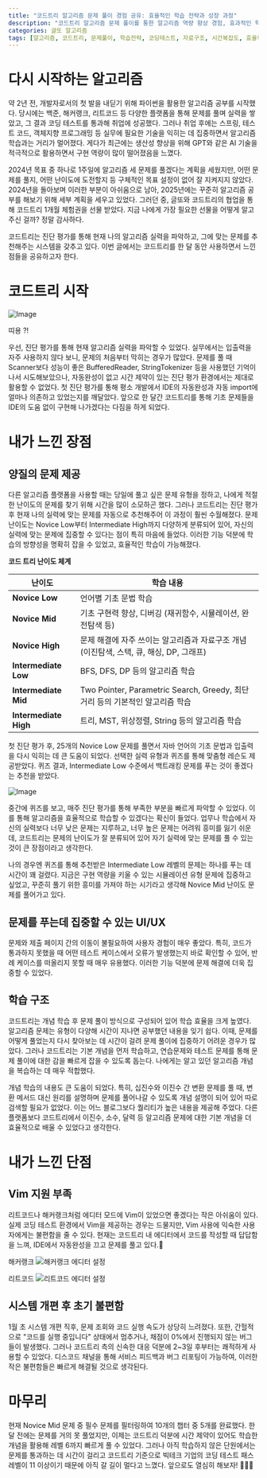```yaml
---
title: "코드트리 알고리즘 문제 풀이 경험 공유: 효율적인 학습 전략과 성장 과정"
description: "코드트리 알고리즘 문제 풀이를 통한 알고리즘 역량 향상 경험, 효과적인 학습 방법, 실전 문제 해결 전략 및 성장 과정 공유"
categories: 글또 알고리즘
tags: [알고리즘, 코드트리, 문제풀이, 학습전략, 코딩테스트, 자료구조, 시간복잡도, 효율적학습]
---
```


# 다시 시작하는 알고리즘
약 2년 전, 개발자로서의 첫 발을 내딛기 위해 파이썬을 활용한 알고리즘 공부를 시작했다. 당시에는 백준, 해커랭크, 리트코드 등 다양한 플랫폼을 통해 문제를 풀며 실력을 쌓았고, 그 결과 코딩 테스트를 통과해 취업에 성공했다. 그러나 취업 후에는 스프링, 테스트 코드, 객체지향 프로그래밍 등 실무에 필요한 기술을 익히는 데 집중하면서 알고리즘 학습과는 거리가 멀어졌다. 게다가 최근에는 생산성 향상을 위해 GPT와 같은 AI 기술을 적극적으로 활용하면서 구현 역량이 많이 떨어졌음을 느꼈다.

2024년 목표 중 하나로 1주일에 알고리즘 세 문제를 풀겠다는 계획을 세웠지만, 어떤 문제를 풀지, 어떤 난이도에 도전할지 등 구체적인 목표 설정이 없어 잘 지켜지지 않았다. 2024년을 돌아보며 이러한 부분이 아쉬움으로 남아, 2025년에는 꾸준히 알고리즘 공부를 해보기 위해 세부 계획을 세우고 있었다. 그러던 중, 글또와 코드트리의 협업을 통해 코드트리 1개월 체험권을 선물 받았다. 지금 나에게 가장 필요한 선물을 어떻게 알고 주신 걸까? 정말 감사하다.

코드트리는 진단 평가를 통해 현재 나의 알고리즘 실력을 파악하고, 그에 맞는 문제를 추천해주는 시스템을 갖추고 있다. 이번 글에서는 코드트리를 한 달 동안 사용하면서 느낀 점들을 공유하고자 한다.

# 코드트리 시작
![Image](https://i.imgur.com/6clAnAd.png)

띠용 ?!

우선, 진단 평가를 통해 현재 알고리즘 실력을 파악할 수 있었다. 실무에서는 입출력을 자주 사용하지 않다 보니, 문제의 처음부터 막히는 경우가 많았다. 문제를 풀 때 Scanner보다 성능이 좋은 BufferedReader, StringTokenizer 등을 사용했던 기억이 나서 시도해보았으나, 자동완성이 없고 시간 제약이 있는 진단 평가 환경에서는 제대로 활용할 수 없었다. 첫 진단 평가를 통해 평소 개발에서 IDE의 자동완성과 자동 import에 얼마나 의존하고 있었는지를 깨달았다. 앞으로 한 달간 코드트리를 통해 기초 문제들을 IDE의 도움 없이 구현해 나가겠다는 다짐을 하게 되었다.

# 내가 느낀 장점
## 양질의 문제 제공
   다른 알고리즘 플랫폼을 사용할 때는 당일에 풀고 싶은 문제 유형을 정하고, 나에게 적절한 난이도의 문제를 찾기 위해 시간을 많이 소모하곤 했다. 그러나 코드트리는 진단 평가 후 현재 나의 실력에 맞는 문제를 자동으로 추천해주어 이 과정이 훨씬 수월해졌다. 문제 난이도는 Novice Low부터 Intermediate High까지 다양하게 분류되어 있어, 자신의 실력에 맞는 문제에 집중할 수 있다는 점이 특히 마음에 들었다. 이러한 기능 덕분에 학습의 방향성을 명확히 잡을 수 있었고, 효율적인 학습이 가능해졌다.

**코드 트리 난이도 체계**

| 난이도            | 학습 내용                                                                 |
|-------------------|--------------------------------------------------------------------------|
| **Novice Low**    | 언어별 기초 문법 학습                                                    |
| **Novice Mid**    | 기초 구현력 향상, 디버깅 (재귀함수, 시뮬레이션, 완전탐색 등)              |
| **Novice High**   | 문제 해결에 자주 쓰이는 알고리즘과 자료구조 개념 (이진탐색, 스택, 큐, 해싱, DP, 그래프) |
| **Intermediate Low** | BFS, DFS, DP 등의 알고리즘 학습                                        |
| **Intermediate Mid** | Two Pointer, Parametric Search, Greedy, 최단거리 등의 기본적인 알고리즘 학습 |
| **Intermediate High**| 트리, MST, 위상정렬, String 등의 알고리즘 학습                         |


첫 진단 평가 후, 25개의 Novice Low 문제를 풀면서 자바 언어의 기초 문법과 입출력을 다시 익히는 데 큰 도움이 되었다. 선택한 실력 유형과 퀴즈를 통해 맞춤형 레슨도 제공받았다. 퀴즈 결과, Intermediate Low 수준에서 백트래킹 문제를 푸는 것이 좋겠다는 추천을 받았다.

![Image](https://i.imgur.com/sSfI8P3.png)

중간에 퀴즈를 보고, 매주 진단 평가를 통해 부족한 부분을 빠르게 파악할 수 있었다. 이를 통해 알고리즘을 효율적으로 학습할 수 있겠다는 확신이 들었다. 업무나 학습에서 자신의 실력보다 너무 낮은 문제는 지루하고, 너무 높은 문제는 어려워 흥미를 잃기 쉬운데, 코드트리는 문제의 난이도가 잘 분류되어 있어 자기 실력에 맞는 문제를 풀 수 있는 것이 큰 장점이라고 생각한다.

나의 경우엔 퀴즈를 통해 추천받은 Intermediate Low 레벨의 문제는 하나를 푸는 데 시간이 꽤 걸렸다. 지금은 구현 역량을 키울 수 있는 시뮬레이션 유형 문제에 집중하고 싶었고, 꾸준히 풀기 위한 흥미를 가져야 하는 시기라고 생각해 Novice Mid 난이도 문제를 풀어가고 있다.

## 문제를 푸는데 집중할 수 있는 UI/UX
   문제와 제출 페이지 간의 이동이 불필요하여 사용자 경험이 매우 좋았다. 특히, 코드가 통과하지 못했을 때 어떤 테스트 케이스에서 오류가 발생했는지 바로 확인할 수 있어, 반례 케이스를 떠올리지 못할 때 매우 유용했다. 이러한 기능 덕분에 문제 해결에 더욱 집중할 수 있었다.

## 학습 구조
   코드트리는 개념 학습 후 문제 풀이 방식으로 구성되어 있어 학습 효율을 크게 높였다. 알고리즘 문제는 유형이 다양해 시간이 지나면 공부했던 내용을 잊기 쉽다. 이때, 문제를 어떻게 풀었는지 다시 찾아보는 데 시간이 걸려 문제 풀이에 집중하기 어려운 경우가 많았다. 그러나 코드트리는 기본 개념을 먼저 학습하고, 연습문제와 테스트 문제를 통해 문제 풀이에 대한 감을 빠르게 잡을 수 있도록 돕는다. 나에게는 알고 있던 알고리즘 개념을 복습하는 데 매우 적합했다.

개념 학습의 내용도 큰 도움이 되었다. 특히, 십진수와 이진수 간 변환 문제를 풀 때, 변환 메서드 대신 원리를 설명하며 문제를 풀어나갈 수 있도록 개념 설명이 되어 있어 따로 검색할 필요가 없었다. 이는 어느 블로그보다 퀄리티가 높은 내용을 제공해 주었다. 다른 플랫폼보다 코드트리에서 이진수, 소수, 달력 등 알고리즘 문제에 대한 기본 개념을 더 효율적으로 배울 수 있었다고 생각한다.


# 내가 느낀 단점
## Vim 지원 부족
   리트코드나 해커랭크처럼 에디터 모드에 Vim이 있었으면 좋겠다는 작은 아쉬움이 있다. 실제 코딩 테스트 환경에서 Vim을 제공하는 경우는 드물지만, Vim 사용에 익숙한 사용자에게는 불편함을 줄 수 있다.  현재는  코드트리 내 에디터에서 코드를 작성할 때 답답함을 느껴, IDE에서 자동완성을 끄고 문제를 풀고 있다.🥲  

해커랭크
![해커랭크 에디터 설정](https://i.imgur.com/TYvrVZv.png)

리트코드
![리트코드 에디터 설정](https://i.imgur.com/HyrxZhv.png)

## 시스템 개편 후 초기 불편함
   1월 초 시스템 개편 직후, 문제 조회와 코드 실행 속도가 상당히 느려졌다. 또한, 간헐적으로 "코드를 실행 중입니다" 상태에서 멈추거나, 채점이 0%에서 진행되지 않는 버그들이 발생했다. 그러나 코드트리 측의 신속한 대응 덕분에 2~3일 후부터는 쾌적하게 사용할 수 있었다. 디스코드 채널을 통해 서비스 피드백과 버그 리포팅이 가능하여, 이러한 작은 불편함들은 빠르게 해결될 것으로 생각된다.


# 마무리
현재 Novice Mid 문제 중 필수 문제를 필터링하여 10개의 챕터 중 5개를 완료했다. 한 달 전에는 문제를 거의 못 풀었지만, 이제는 코드트리 덕분에 시간 제약이 있어도 학습한 개념을 활용해 레벨 6까지 빠르게 풀 수 있었다. 그러나 아직 학습하지 않은 단원에서는 문제를 통과하는 데 시간이 걸리고 코드트리 기준으로 빅테크 기업의 코딩 테스트 패스 레벨이 11 이상이기 때문에 아직 갈 길이 멀다고 느꼈다. 앞으로도 열심히 해보자! 💪💪💪
